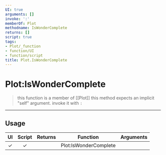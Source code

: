 ```yaml
---
UI: true
arguments: []
invoke: ':'
memberOf: Plot
methodname: IsWonderComplete
returns: []
script: true
tags:
- Plot/_function
- function/UI
- function/script
title: Plot.IsWonderComplete
---
```

# Plot:IsWonderComplete
> this function is a member of [[Plot]]
> this method expects an implicit "self" argument. invoke it with `:`
-----
## Usage
|  UI | Script | Returns | Function | Arguments |
|:---:|:------:|-------:|:--------:|:---------|
|✓|✓||Plot:IsWonderComplete||
